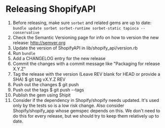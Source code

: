 # Releasing ShopifyAPI

1. Before releasing, make sure `sorbet` and related gems are up to date:
   `bundle update sorbet sorbet-runtime sorbet-static tapioca --conservative`
1. Check the Semantic Versioning page for info on how to version the new release: http://semver.org
1. Update the version of ShopifyAPI in lib/shopify_api/version.rb
1. Run `bundle`
1. Add a CHANGELOG entry for the new release
1. Commit the changes with a commit message like "Packaging for release X.Y.Z"
1. Tag the release with the version (Leave REV blank for HEAD or provide a SHA)
   $ git tag vX.Y.Z REV
1. Push out the changes
   $ git push
1. Push out the tags
   $ git push --tags
1. Publish the gem using Shipit
1. Consider if the dependency in Shopify/shopify needs updated. It's used only by the tests so is a low risk change.
   Also consider Shopify/shopify_app whose gemspec depends on this.
   We don't need to do this for every release, but we should try to keep them relatively up to date.
